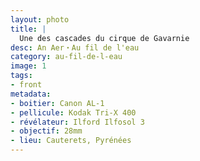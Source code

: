 ```yaml
---
layout: photo
title: |
  Une des cascades du cirque de Gavarnie
desc: An Aer・Au fil de l'eau
category: au-fil-de-l-eau
image: 1
tags:
- front
metadata:
- boitier: Canon AL-1
- pellicule: Kodak Tri-X 400
- révélateur: Ilford Ilfosol 3
- objectif: 28mm
- lieu: Cauterets, Pyrénées
---
```


